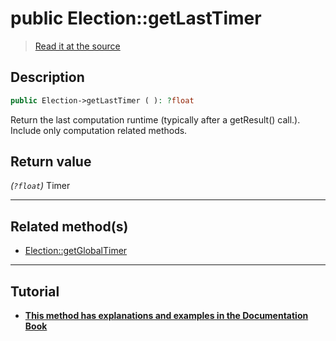 # public Election::getLastTimer

> [Read it at the source](https://github.com/julien-boudry/Condorcet/blob/master/src/Election.php#L254)

## Description    

```php
public Election->getLastTimer ( ): ?float
```

Return the last computation runtime (typically after a getResult() call.). Include only computation related methods.


## Return value   

*(`?float`)* Timer


---------------------------------------

## Related method(s)      

* [Election::getGlobalTimer](/Docs/api-reference/Election%20Class/Election--getGlobalTimer.md)    

---------------------------------------

## Tutorial

* **[This method has explanations and examples in the Documentation Book](https://docs.condorcet.io/book/3.AsPhpLibrary/8.GoFurther/3.TimerBenchMarking)**    
